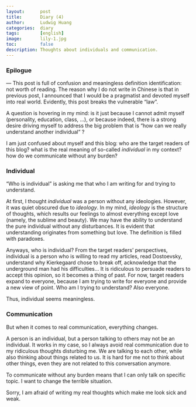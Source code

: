 ```yaml
---
layout:      post
title:       Diary (4)
author:      Ludwig Huang
categories:  diary
tags:        [english]
image:       lily-1.jpg
toc:         false
description: Thoughts about individuals and communication.
---
```


### Epilogue

— This post is full of confusion and meaningless definition identification: not worth of reading. The reason why I do not write in Chinese is that in previous post, I announced that I would be a pragmatist and devoted myself into real world. Evidently, this post breaks the vulnerable “law”.

A question is hovering in my mind: is it just because I cannot admit myself (personality, education, class, …), or because indeed, there is a strong desire driving myself to address the big problem that is “how can we really understand another individual” ?

I am just confused about myself and this blog: who are the target readers of this blog? what is the real meaning of so-called *individual* in my context? how do we communicate without any burden?

### Individual

“Who is individual” is asking me that who I am writing for and trying to understand.

At first, I thought *individual* was a person without any ideologies. However, it was quiet obscured due to *ideology*. In my mind, *ideology* is the structure of thoughts, which results our feelings to almost everything except love (namely, the sublime and beauty). We may have the ability to understand the pure individual without any disturbances. It is evident that understanding originates from something but love. The definition is filled with paradoxes.

Anyways, who is individual? From the target readers’ perspectives, individual is a person who is willing to read my articles, read Dostoevsky, understand why Kierkegaard chose to break off, acknowledge that the underground man had his difficulties… It is ridiculous to persuade readers to accept this opinion, so it becomes a thing of past. For now, target readers expand to everyone, because I am trying to write for everyone and provide a new view of point. Who am I trying to understand? Also everyone.

Thus, individual seems meaningless.

### Communication

But when it comes to real communication, everything changes.

A person is an individual, but a person talking to others may not be an individual. It works in my case, so I always avoid real communication due to my ridiculous thoughts disturbing me. We are talking to each other, while also thinking about things related to us. It is hard for me not to think about other things, even they are not related to this conversation anymore.

To communicate without any burden means that I can only talk on specific topic. I want to change the terrible situation.

Sorry, I am afraid of writing my real thoughts which make me look sick and weak.